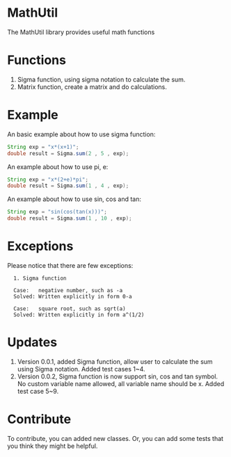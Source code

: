 # MathUtil
The MathUtil library provides useful math functions

# Functions

   1. Sigma function, using sigma notation to calculate the sum.
   2. Matrix function, create a matrix and do calculations.

# Example

An basic example about how to use sigma function:
```java
String exp = "x*(x+1)";
double result = Sigma.sum(2 , 5 , exp);
```

An example about how to use pi, e:
```java
String exp = "x*(2+e)*pi";
double result = Sigma.sum(1 , 4 , exp);
```

An example about how to use sin, cos and tan:
```java
String exp = "sin(cos(tan(x)))";
double result = Sigma.sum(1 , 10 , exp);
```

# Exceptions

Please notice that there are few exceptions:  
   
      1. Sigma function  

      Case:   negative number, such as -a  
      Solved: Written explicitly in form 0-a  
      
      Case:   square root, such as sqrt(a)  
      Solved: Written explicitly in form a^(1/2)  

# Updates

   1. Version 0.0.1, added Sigma function, allow user to calculate the sum using Sigma notation. Added test cases 1~4.  
   2. Version 0.0.2, Sigma function is now support sin, cos and tan symbol. No custom variable name allowed, all variable name should be x. Added test case 5~9.  

# Contribute

To contribute, you can added new classes. Or, you can add some tests that you think they might be helpful.
